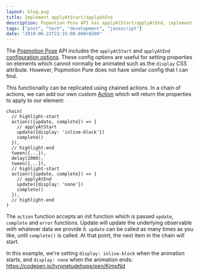 ```yaml
---
layout: blog.pug
title: Implement applyAtStart/applyAtEnd
description: Popmotion Pose API has applyAtStart/applyAtEnd, implement these in Pure.
tags: ["post", "tech", "development", "javascript"]
date: "2019-06-23T23:15:00.000+0200"
---
```


The [Popmotion Pose](https://popmotion.io/pose) API includes the `applyAtStart` and `applyAtEnd` [configuration options](https://popmotion.io/pose/api/config/#config-options-pose-config-applyatstart/applyatend). These config options are useful for setting properties on elements which cannot normally be animated such as the `display` CSS attribute. However, Popmotion Pure does not have similar config that I can find.

This functionality can be replicated using chained actions. In a chain of actions, we can add our own custom [Action](https://popmotion.io/api/action/) which will return the properties to apply to our element:

```javascript:title=Loop forever
chain(
  // highlight-start
  action(({update, complete}) => {
    // applyAtStart
    update({display: 'inline-block'})
    complete()
  }),
  // highlight-end
  tween({...}),
  delay(2000),
  tween({...}),
  // highlight-start
  action(({update, complete}) => {
    // applyAtEnd
    update({display: 'none'})
    complete()
  }),
  // highlight-end
)
```

The `action` function accepts an init function which is passed `update`, `complete` and `error` functions. Update will update the underlying observable with whatever data we provide it. `update` can be called as many times as you like, until `complete()` is called. At that point, the next item in the chain will start.

In this example, we're setting `display: inline-block` when the animation starts, and `display: none` when the animation ends: https://codepen.io/tyronetudehope/pen/KjmpNd
